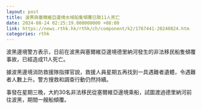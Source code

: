 ```yaml
---
layout: post
title: 波黑與塞爾維亞邊境水域船隻傾覆已致11人死亡
date: 2024-08-24 02:25:19.000000000 +08:00
link: https://news.rthk.hk/rthk/ch/component/k2/1767441-20240824.htm
categories: rthk
---
```


波黑邊境警方表示，日前在波黑與塞爾維亞邊境德里納河發生的非法移民船隻傾覆事故，已經造成11人死亡。

據波黑邊境消防救援隊指揮官說，救援人員星期五再找到一具遇難者遺體，令遇難者人數上升。警方搜救和調查行動仍然持續。

事發在星期三晚，大約30名非法移民從塞爾維亞邊境乘船，試圖渡過德里納河前往波黑，期間一艘船傾覆。
